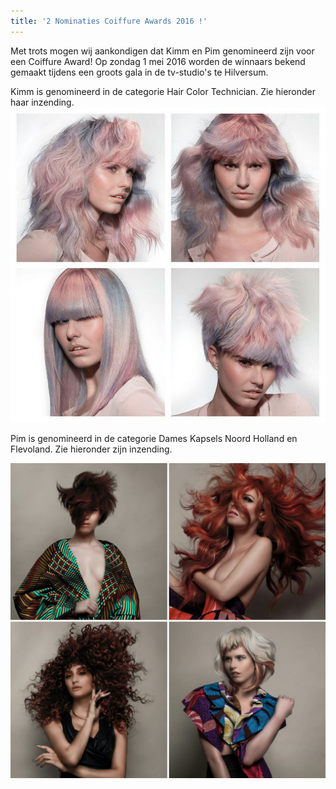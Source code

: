 ```yaml
---
title: '2 Nominaties Coiffure Awards 2016 !'
---
```



Met trots mogen wij aankondigen dat Kimm en Pim genomineerd zijn voor een Coiffure Award! Op zondag 1 mei 2016 worden de winnaars bekend gemaakt tijdens een groots gala in de tv-studio's te Hilversum.

Kimm is genomineerd in de categorie Hair Color Technician. Zie hieronder haar inzending.![](/uploads1/versions/coiffure-awards-kimm-kapper-amsterdam---x----640-640x---.jpg)

Pim is genomineerd in de categorie Dames Kapsels Noord Holland en Flevoland. Zie hieronder zijn inzending.

![](/uploads1/versions/coiffure-awards-pim-kapper-amsterdam---x----1564-1564x---.jpg)